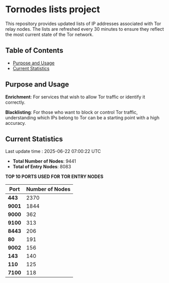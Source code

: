 # Tornodes lists project

This repository provides updated lists of IP addresses associated with Tor relay nodes. The lists are refreshed every 30 minutes to ensure they reflect the most current state of the Tor network.

## Table of Contents

- [Purpose and Usage](#purpose-and-usage)
- [Current Statistics](#current-statistics)


## Purpose and Usage

**Enrichment**: For services that wish to allow Tor traffic or identify it correctly.

**Blacklisting**: For those who want to block or control Tor traffic, understanding which IPs belong to Tor can be a starting point with a high accuracy.

## Current Statistics

Last update time : 2025-06-22 07:00:22 UTC

- **Total Number of Nodes**: 9441
- **Total of Entry Nodes**: 8083

**TOP 10 PORTS USED FOR TOR ENTRY NODES**

| **Port** | **Number of Nodes** |
|------|-----------------|
| **443**   | 2370  |
| **9001**   | 1844  |
| **9000**   | 362  |
| **9100**   | 313  |
| **8443**   | 206  |
| **80**   | 191  |
| **9002**   | 156  |
| **143**   | 140  |
| **110**   | 125  |
| **7100**   | 118  |

